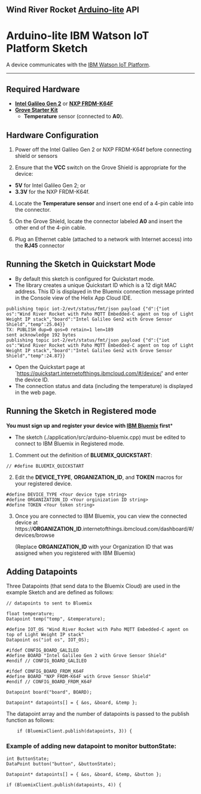 ## Wind River Rocket [**Arduino-lite**](https://github.com/Wind-River/rocket-arduino-lite) API

# Arduino-lite IBM Watson IoT Platform Sketch  
A device communicates with the [IBM Watson IoT Platform](http://www.ibm.com/internet-of-things/trial.html?cm_mmc=search-gsn-_-branded-watson-iot-search-_-watson%20iot-phrase-_-NA-iot-mkt-ow).    

*** 


##  Required Hardware
 * [**Intel Galileo Gen 2**](http://www.intel.com/content/www/us/en/embedded/products/galileo/galileo-overview.html) or [**NXP FRDM-K64F**](http://www.nxp.com/products/software-and-tools/hardware-development-tools/freedom-development-boards/freedom-development-platform-for-kinetis-k64-k63-and-k24-mcus:FRDM-K64F)  
 * [**Grove Starter Kit**](http://www.seeedstudio.com/deled/Grove-Starter-Kit-for-Arduino-p-1855.html)
   * **Temperature** sensor  (connected to **A0**).  
 
## Hardware Configuration

1. Power off the Intel Galileo Gen 2 or NXP FRDM-K64f before connecting shield or sensors  

2. Ensure that the **VCC** switch on the Grove Shield is appropriate for the device:  
* **5V** for Intel Galileo Gen 2; or   
* **3.3V** for the NXP FRDM-K64f. 

4. Locate the **Temperature sensor** and insert one end of a 4-pin cable into the connector.

5. On the Grove Shield, locate the connector labeled **A0** and insert the other end of the 4-pin cable.

6. Plug an Ethernet cable (attached to a network with Internet access) into the **RJ45** connector

## Running the Sketch in Quickstart Mode
* By default this sketch is configured for Quickstart mode.
* The library creates a unique Quickstart ID which is a 12 digit MAC address. This ID is displayed in the Bluemix connection message printed in the Console view of the Helix App Cloud IDE.  
```
publishing topic iot-2/evt/status/fmt/json payload {"d":{"iot os":"Wind River Rocket with Paho MQTT Embedded-C agent on top of Light Weight IP stack","board":"Intel Galileo Gen2 with Grove Sensor Shield","temp":25.04}}
TX: PUBLISH dup=0 qos=0 retain=1 len=189
sent acknowledge 192 bytes
publishing topic iot-2/evt/status/fmt/json payload {"d":{"iot os":"Wind River Rocket with Paho MQTT Embedded-C agent on top of Light Weight IP stack","board":"Intel Galileo Gen2 with Grove Sensor Shield","temp":24.87}}

```
* Open the Quickstart page at `https://quickstart.internetofthings.ibmcloud.com/#/device/' and enter the device ID.
* The connection status and data (including the temperature) is displayed in the web page.

## Running the Sketch in Registered mode
**You must sign up and register your device with [IBM Bluemix](https://console.ng.bluemix.net/registration/?cm_mc_uid=07707675699114348944831&cm_mc_sid_50200000=1464115687) first***
* The sketch (./application/src/arduino-bluemix.cpp) must be edited to connect to IBM Bluemix in Registered mode.
1. Comment out the definition of **BLUEMIX_QUICKSTART**: 
```
// #define BLUEMIX_QUICKSTART
```
2. Edit the **DEVICE_TYPE**, **ORGANIZATION_ID**, and **TOKEN** macros for your registered device.
```
#define DEVICE_TYPE <Your device type string>
#define ORGANIZATION_ID <Your orginization ID string>
#define TOKEN <Your token string>
```
3. Once you are connected to IBM Bluemix, you can view the connected device at   
  https://**ORGANIZATION_ID**.internetofthings.ibmcloud.com/dashboard/#/devices/browse   

     (Replace **ORGANIZATION_ID** with your Organization ID that was assigned when you registered with IBM Bluemix)

## Adding Datapoints
Three Datapoints (that send data to the Bluemix Cloud) are used in the example Sketch and are defined as follows:
```
// datapoints to sent to Bluemix

float temperature;
Datapoint temp("temp", &temperature);

#define IOT_OS "Wind River Rocket with Paho MQTT Embedded-C agent on top of Light Weight IP stack"
Datapoint os("iot os", IOT_OS);

#ifdef CONFIG_BOARD_GALILEO
#define BOARD "Intel Galileo Gen 2 with Grove Sensor Shield"
#endif // CONFIG_BOARD_GALILEO

#ifdef CONFIG_BOARD_FRDM_K64F
#define BOARD "NXP FRDM-K64F with Grove Sensor Shield"
#endif // CONFIG_BOARD_FRDM_K64F

Datapoint board("board", BOARD);

Datapoint* datapoints[] = { &os, &board, &temp };
```

The datapoint array and the number of datapoints is passed to the publish function as follows:
```
    if (BluemixClient.publish(datapoints, 3)) {
```

### Example of adding new datapoint to monitor **buttonState**:
```
int ButtonState;
DataPoint button("button", &buttonState);
```

```
Datapoint* datapoints[] = { &os, &board, &temp, &button };
```
    if (BluemixClient.publish(datapoints, 4)) {
```

